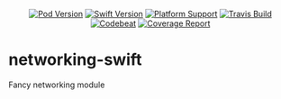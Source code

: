 <p align="center">
    <a href="https://cocoapods.org/pods/CellularNetworking"><img src="https://img.shields.io/cocoapods/v/CellularNeworking.svg" alt="Pod Version" /></a>
    <a href="https://swift.org"><img src="https://img.shields.io/badge/swift-4.2-orange.svg?style=flat" alt="Swift Version" /></a>
    <a href="https://cocoapods.org/pods/CellularNetworking"><img src="https://img.shields.io/cocoapods/p/CellularNeworking.svg" alt="Platform Support" /></a>
    <a href="http://travis-ci.com/cellular/networking-swift/"><img src="https://img.shields.io/travis/com/cellular/networking-swift.svg" alt="Travis Build"></a>
    <a href="https://codebeat.co/projects/github-com-cellular-networking-swift-master"><img src="https://codebeat.co/badges/7da9733a-991b-484f-a2f6-cc5282be2ee4" alt="Codebeat" /></a>
    <a href="https://codecov.io/gh/cellular/cellular-swift"><img src="https://codecov.io/gh/cellular/cellular-swift/branch/master/graph/badge.svg" alt="Coverage Report" /></a>
</p>

# networking-swift

Fancy networking module
